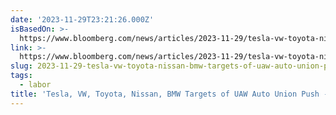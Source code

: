 ```yaml
---
date: '2023-11-29T23:21:26.000Z'
isBasedOn: >-
  https://www.bloomberg.com/news/articles/2023-11-29/tesla-vw-toyota-nissan-bmw-among-13-targets-of-new-uaw-auto-union-push
link: >-
  https://www.bloomberg.com/news/articles/2023-11-29/tesla-vw-toyota-nissan-bmw-among-13-targets-of-new-uaw-auto-union-push
slug: 2023-11-29-tesla-vw-toyota-nissan-bmw-targets-of-uaw-auto-union-push-bloomberg
tags:
  - labor
title: 'Tesla, VW, Toyota, Nissan, BMW Targets of UAW Auto Union Push - Bloomberg'
---
```


